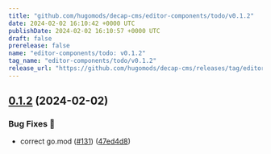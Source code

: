 ```yaml
---
title: "github.com/hugomods/decap-cms/editor-components/todo/v0.1.2"
date: 2024-02-02 16:10:42 +0000 UTC
publishDate: 2024-02-02 16:10:57 +0000 UTC
draft: false
prerelease: false
name: "editor-components/todo: v0.1.2"
tag_name: "editor-components/todo/v0.1.2"
release_url: "https://github.com/hugomods/decap-cms/releases/tag/editor-components/todo/v0.1.2"
---
```


## [0.1.2](https://github.com/hugomods/decap-cms/compare/editor-components/todo/v0.1.1...editor-components/todo/v0.1.2) (2024-02-02)


### Bug Fixes 🐞

* correct go.mod ([#131](https://github.com/hugomods/decap-cms/issues/131)) ([47ed4d8](https://github.com/hugomods/decap-cms/commit/47ed4d8f3cfc193453da775a5cdea9959ed24a91))
